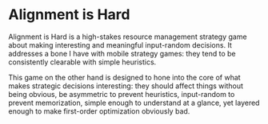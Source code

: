 # Alignment is Hard

Alignment is Hard is a high-stakes resource management strategy game about making interesting and meaningful input-random decisions. It addresses a bone I have with mobile strategy games: they tend to be consistently clearable with simple heuristics.

This game on the other hand is designed to hone into the core of what makes strategic decisions interesting: they should affect things without being obvious, be asymmetric to prevent heuristics, input-random to prevent memorization, simple enough to understand at a glance, yet layered enough to make first-order optimization obviously bad.
